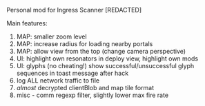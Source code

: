 Personal mod for Ingress Scanner [REDACTED]

Main features:
1. MAP: smaller zoom level
2. MAP: increase radius for loading nearby portals
3. MAP: allow view from the top (change camera perspective)
5. UI: highlight own resonators in deploy view, highlight own mods
5. UI: glyphs (no cheating!) show successful/unsuccessful glyph sequences in toast message after hack
6. log ALL network traffic to file
7. *almost* decrypted clientBlob and map tile format
8. misc - comm regexp filter, slightly lower max fire rate

